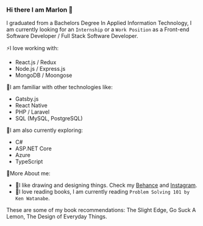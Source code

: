 ### Hi there I am Marlon 👋

I graduated from a Bachelors Degree In Applied Information Technology, I am currently looking for an ```Internship``` or a ```Work Position``` as a Front-end Software Developer / Full Stack Software Developer. 

⚡I love working with:

- React.js / Redux
- Node.js / Express.js
- MongoDB / Moongose

👯I am familiar with other technologies like:

- Gatsby.js
- React Native
- PHP / Laravel
- SQL (MySQL, PostgreSQL)

🌱I am also currently exploring:

- C#
- ASP.NET Core
- Azure
- TypeScript

🧑More About me:

- 👀I like drawing and designing things. Check my [Behance](https://www.behance.net/marlonparra) and [Instagram](https://www.instagram.com/koaasy/).
- 🧡I love reading books, I am currently reading ```Problem Solving 101 by Ken Watanabe```.

These are some of my book recommendations: The Slight Edge, Go Suck A Lemon, The Design of Everyday Things.  
